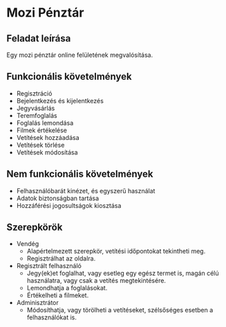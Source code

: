 # Mozi Pénztár

## Feladat leírása

Egy mozi pénztár online felületének megvalósítása.

## Funkcionális követelmények

* Regisztráció
* Bejelentkezés és kijelentkezés
* Jegyvásárlás
* Teremfoglalás
* Foglalás lemondása
* Filmek értékelése
* Vetítések hozzáadása
* Vetítések törlése
* Vetítések módosítása

## Nem funkcionális követelmények

* Felhasználóbarát kinézet, és egyszerű használat
* Adatok biztonságban tartása
* Hozzáférési jogosultságok kiosztása

## Szerepkörök

* Vendég
  * Alapértelmezett szerepkör, vetítési időpontokat tekintheti meg.
  * Regisztrálhat az oldalra.
* Regisztrált felhasználó
  * Jegy(ek)et foglalhat, vagy esetleg egy egész termet is, magán célú használatra, vagy csak a vetítés megtekintésére.
  * Lemondhatja a foglalásokat.
  * Értékelheti a filmeket.
* Adminisztrátor
  * Módosíthatja, vagy törölheti a vetítéseket, szélsőséges esetben a felhasználókat is.
